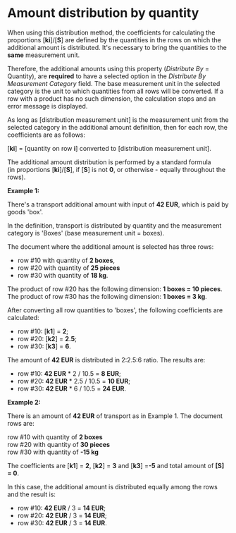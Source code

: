 # Amount distribution by quantity

When using this distribution method, the coefficients for calculating the proportions [**ki**]/[**S**] are defined by the quantities in the rows on which the additional amount is distributed. It's necessary to bring the quantities to the **same** measurement unit. 

Therefore, the additional amounts using this property (_Distribute By_ = Quantity), are **required** to have a selected option in the *Distribute By Measurement Category* field. The base measurement unit in the selected category is the unit to which quantities from all rows will be converted. If a row with a product has no such dimension, the calculation stops and an error message is displayed.

As long as [distribution measurement unit] is the measurement unit from the selected category in the additional amount definition, then for each row, the coefficients are as follows:

[**ki**] = [quantity on row **i**] converted to [distribution measurement unit].

The additional amount distribution is performed by a standard formula <br> (in proportions [**ki**]/[**S**], if [**S**] is not **0**, or otherwise - equally throughout the rows).

**Example 1:**

There's a transport additional amount with input of **42 EUR**, which is paid by goods 'box'. 

In the definition, transport is distributed by quantity and the measurement category is 'Boxes' (base measurement unit = boxes). 

The document where the additional amount is selected has three rows:

- row #10 with quantity of **2 boxes**, <br> 
- row #20 with quantity of **25 pieces** <br> 
- row #30 with quantity of **18 kg**. 

The product of row #20 has the following dimension: **1 boxes = 10 pieces**. <br> The product of row #30 has the following dimension: **1 boxes = 3 kg**. 

After converting all row quantities to 'boxes', the following coefficients are calculated:

- row #10: [**k1**] = **2**; <br>
- row #20: [**k2**] = **2.5**; <br>
- row #30: [**k3**] = **6**. <br>

The amount of **42 EUR** is distributed in 2:2.5:6 ratio. The results are:

- row #10: **42 EUR** * 2 / 10.5 = **8 EUR**; <br>
- row #20: **42 EUR** * 2.5 / 10.5 = **10 EUR**; <br>
- row #30: **42 EUR** * 6 / 10.5 = **24 EUR**. <br>

**Example 2:**

There is an amount of **42 EUR** of transport as in Example 1. The document rows are: 

row #10 with quantity of **2 boxes** <br> row #20 with quantity of **30 pieces** <br> row #30 with quantity of **-15 kg** 

The coefficients are [**k1**] = **2**, [**k2**] = **3** and [**k3**] =**-5** and total amount of **[S] = 0**.

In this case, the additional amount is distributed equally among the rows and the result is:

- row #10: **42 EUR** / 3 = **14 EUR**; <br>
- row #20: **42 EUR** / 3 = **14 EUR**; <br>
- row #30: **42 EUR** / 3 = **14 EUR**. <br>
